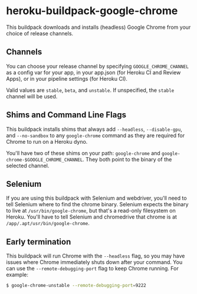 # heroku-buildpack-google-chrome

This buildpack downloads and installs (headless) Google Chrome from your choice
of release channels.

## Channels

You can choose your release channel by specifying `GOOGLE_CHROME_CHANNEL` as
a config var for your app, in your app.json (for Heroku CI and Review Apps),
or in your pipeline settings (for Heroku CI).

Valid values are `stable`, `beta`, and `unstable`. If unspecified, the `stable`
channel will be used.

## Shims and Command Line Flags

This buildpack installs shims that always add `--headless`, `--disable-gpu`,
and `--no-sandbox` to any `google-chrome` command  as they are required for 
Chrome to run on a Heroku dyno.

You'll have two of these shims on your path: `google-chrome` and
`google-chrome-$GOOGLE_CHROME_CHANNEL`. They both point to the binary of
the selected channel.

## Selenium

If you are using this buildpack with Selenium and webdriver, you'll need to
tell Selenium where to find the chrome binary. Selenium expects the binary to
live at `/usr/bin/google-chrome`, but that's a read-only filesystem on Heroku.
You'll have to tell Selenium and chromedrive that chrome is at
`/app/.apt/usr/bin/google-chrome`.

## Early termination

This buildpack will run Chrome with the `--headless` flag, so you may have
issues where Chrome immediately shuts down after your command. You can use
the `--remote-debugging-port` flag to keep Chrome running. For example:

```sh
$ google-chrome-unstable --remote-debugging-port=9222
```
